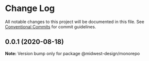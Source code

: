 # Change Log

All notable changes to this project will be documented in this file.
See [Conventional Commits](https://conventionalcommits.org) for commit guidelines.

## 0.0.1 (2020-08-18)

**Note:** Version bump only for package @midwest-design/monorepo
